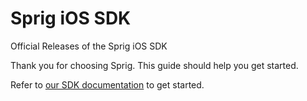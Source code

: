 # Sprig iOS SDK

Official Releases of the Sprig iOS SDK

Thank you for choosing Sprig. This guide should help you get started.

Refer to [our SDK documentation](https://docs.sprig.com/docs/ios-sdk-installation) to get started.
